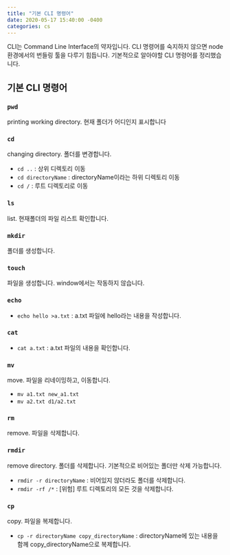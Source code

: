 ```yaml
---
title: "기본 CLI 명령어"
date: 2020-05-17 15:40:00 -0400
categories: cs
---
```


CLI는 Command Line Interface의 약자입니다.
CLI 명령어를 숙지하지 않으면 node 환경에서의 번들링 툴을 다루기 힘듭니다.
기본적으로 알아야할 CLI 명령어를 정리했습니다.

## 기본 CLI 명령어

### ```pwd```
printing working directory.
현재 폴더가 어디인지 표시합니다

### ```cd```
changing directory. 
폴더를 변경합니다.
- ```cd ..``` : 상위 디렉토리 이동
- ```cd directoryName``` : directoryName이라는 하위 디렉토리 이동
- ```cd /``` : 루트 디렉토리로 이동

### ```ls```
list.
현재폴더의 파일 리스트 확인합니다. 

### ```mkdir```
폴더를 생성합니다.

### ```touch```
파일을 생성합니다.
window에서는 작동하지 않습니다.

### ```echo``` 
- ```echo hello >a.txt``` : a.txt 파일에 hello라는 내용을 작성합니다.

### ```cat```
- ```cat a.txt``` : a.txt 파일의 내용을 확인합니다.

### ```mv```
move.
파일을 리네이밍하고, 이동합니다.
- ```mv a1.txt new_a1.txt```
- ```mv a2.txt d1/a2.txt```

### ```rm```
remove.
파일을 삭제합니다.

### ```rmdir```
remove directory.
폴더를 삭제합니다.
기본적으로 비어있는 폴더만 삭제 가능합니다.
- ```rmdir -r directoryName``` : 비어있지 않더라도 폴더를 삭제합니다.
- ```rmdir -rf /*``` : [위험] 루트 디렉토리의 모든 것을 삭제합니다.

### ```cp```
copy.
파일을 복제합니다.
- ```cp -r directoryName copy_directoryName``` : directoryName에 있는 내용을 함께 copy_directoryName으로 복제합니다.